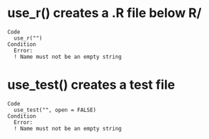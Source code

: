 # use_r() creates a .R file below R/

    Code
      use_r("")
    Condition
      Error:
      ! Name must not be an empty string

# use_test() creates a test file

    Code
      use_test("", open = FALSE)
    Condition
      Error:
      ! Name must not be an empty string

